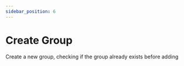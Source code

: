 ```yaml
---
sidebar_position: 6
---
```


# Create Group

Create a new group, checking if the group already exists before adding
